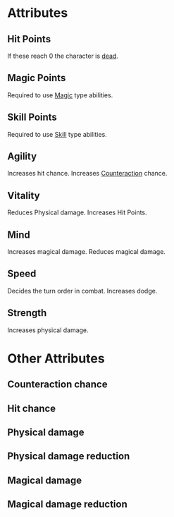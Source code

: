 # Attributes

## Hit Points

If these reach 0 the character is [dead](battle_system.md#death).

## Magic Points

Required to use [Magic](magic.md) type abilities.

## Skill Points

Required to use [Skill](skills.md) type abilities.

## Agility

Increases hit chance.
Increases [Counteraction](battle_system.md#counteraction) chance.

## Vitality

Reduces Physical damage.
Increases Hit Points.

## Mind

Increases magical damage.
Reduces magical damage.

## Speed

Decides the turn order in combat.
Increases dodge.

## Strength

Increases physical damage.



# Other Attributes


## Counteraction chance
## Hit chance
## Physical damage
## Physical damage reduction
## Magical damage
## Magical damage reduction
